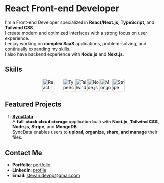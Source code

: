 # React Front-end Developer

I'm a Front-end Developer specialized in **React/Next.js**, **TypeScript**, and **Tailwind CSS**.  
I create modern and optimized interfaces with a strong focus on user experience.  
I enjoy working on **complex SaaS** applications, problem-solving, and continually expanding my skills.  
I also have backend experience with **Node.js** and **Next.js**.


## Skills

<div style="display: flex; flex-wrap: wrap; justify-content: center; align-items: center;">
<img src="https://raw.githubusercontent.com/marwin1991/profile-technology-icons/refs/heads/main/icons/react.png" width="40" alt="React" style="margin-right: 25px; />
<img src="https://raw.githubusercontent.com/marwin1991/profile-technology-icons/refs/heads/main/icons/next_js.png" width="40" alt="Next.js" />
<img src="https://raw.githubusercontent.com/marwin1991/profile-technology-icons/refs/heads/main/icons/typescript.png" width="40" alt="TypeScript" />
<img src="https://raw.githubusercontent.com/marwin1991/profile-technology-icons/refs/heads/main/icons/tailwind_css.png" width="40" alt="Tailwind CSS" />
<img src="https://raw.githubusercontent.com/marwin1991/profile-technology-icons/refs/heads/main/icons/node_js.png" width="40" alt="Node.js" />
<img src="https://raw.githubusercontent.com/marwin1991/profile-technology-icons/refs/heads/main/icons/mongodb.png" width="40" alt="MongoDb" />
  <img src="https://img.shields.io/badge/-Stripe-6266E4?logo=stripe&logoColor=white&style=flat" width="40" alt="Stripe" />
</div>




## Featured Projects

1. [**SyncData**](https://github.com/Stv-devl/SyncData)  
  A **full-stack cloud storage** application built with **Next.js**, **Tailwind CSS**, **Node.js**, **Stripe**, and **MongoDB**.  
   SyncData enables users to **upload, organize, share, and manage** their files.


## Contact Me

- **Portfolio**: [portfolio](https://www.stevandev.com/)  
- **LinkedIn**: [profile](https://www.linkedin.com/in/stevan-l-793141128/)  
- **Email**: [stevan.devpp@gmail.com](mailto:stevan.devpp@gmail.com)
